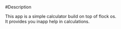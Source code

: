 #Description

This app is a simple calculator build on top of flock os.<br/>
It provides you inapp help in calculations.
